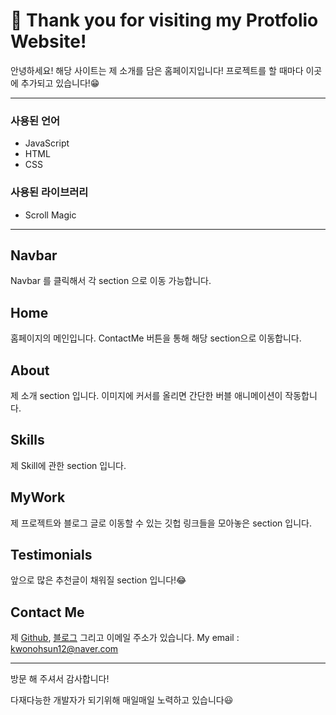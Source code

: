 # 🗽 Thank you for visiting my Protfolio Website!

안녕하세요! 해당 사이트는 제 소개를 담은 홈페이지입니다!
프로젝트를 할 때마다 이곳에 추가되고 있습니다!😁



------

### 사용된 언어

- JavaScript
- HTML
- CSS

### 사용된 라이브러리

- Scroll Magic

------

## Navbar

Navbar 를 클릭해서 각 section 으로 이동 가능합니다.

## Home

홈페이지의 메인입니다. ContactMe 버튼을 통해 해당 section으로 이동합니다.

## About

제 소개 section 입니다. 이미지에 커서를 올리면 간단한 버블 애니메이션이 작동합니다.

## Skills

제 Skill에 관한 section 입니다.

## MyWork

제 프로젝트와 블로그 글로 이동할 수 있는 깃헙 링크들을 모아놓은 section 입니다.

## Testimonials

앞으로 많은 추천글이 채워질 section 입니다!😂

## Contact Me

제 [Github](https://kwonohsun12.github.io/), [블로그](https://kwonohsun12.tistory.com/) 그리고 이메일 주소가 있습니다.
My email : kwonohsun12@naver.com

------

방문 해 주셔서 감사합니다!

다재다능한 개발자가 되기위해 매일매일 노력하고 있습니다😃

